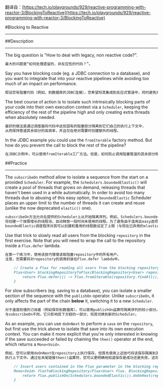 翻译自：[https://tech.io/playgrounds/929/reactive-programming-with-reactor-3/BlockingToReactive](https://tech.io/playgrounds/929/reactive-programming-with-reactor-3/BlockingToReactive)

#Blocking to Reactive
***
##Description
***
The big question is "How to deal with legacy, non reactive code?".
```markdown
最大的问题是“如何处理遗留的、非反应性的代码？”。
```

Say you have blocking code (eg. a JDBC connection to a database), and you 
want to integrate that into your reactive pipelines while avoiding too much 
of an impact on performance.
```markdown
假设您有阻塞代码（例如，到数据库的JDBC连接），您希望将其集成到反应式管道中，同时避免对性能造成太多影响。
```

The best course of action is to isolate such intrinsically blocking parts 
of your code into their own execution context via a `Scheduler`, keeping 
the efficiency of the rest of the pipeline high and only creating extra 
threads when absolutely needed.
```markdown
最好的做法是通过调度器将代码中这些固有的阻塞部分隔离到它们自己的执行上下文中，
从而保持管道其余部分的高效率，并且仅在绝对需要时创建额外的线程。
```

In the JDBC example you could use the `fromIterable` factory method. 
But how do you prevent the call to block the rest of the pipeline?
```markdown
在JDBC示例中，可以使用fromIterable工厂方法。但是，如何防止调用阻塞管道的其余部分呢？
```

##Practice
***
The `subscribeOn` method allow to isolate a sequence from the start on a 
provided `Scheduler`. For example, the `Schedulers.boundedElastic()` will 
create a pool of threads that grows on demand, releasing threads that 
haven't been used in a while automatically. In order to avoid too many 
threads due to abusing of this easy option, the `boundedElastic` Scheduler 
places an upper limit to the number of threads it can create and reuse 
(unlike the now deprecated `elastic()` one).
```markdown
subscribeOn方法允许在提供的Scheduler上从开始隔离序列。例如，Schedulers.boundedElastic()
将创建一个按需增长的线程池，自动释放一段时间未使用的线程。为了避免由于滥用此easy选项而导致过多线程，
boundedElastic调度程序对其可以创建和重用的线程数设定了上限（与现在已弃用的elastic()不同）。
```

Use that trick to slowly read all users from the blocking `repository` 
in the first exercise. Note that you will need to wrap the call to the 
repository inside a `Flux.defer` lambda.
```markdown
在第一个练习中，使用该技巧慢慢读取阻塞repository中的所有用户。
注意，您需要将对repository的调用封装在Flux.defer lambda中。
```
```markdown
    // Create a Flux for reading all users from the blocking repository deferred until the flux is subscribed, and run it with a bounded elastic scheduler
    Flux<User> blockingRepositoryToFlux(BlockingRepository<User> repository) {
        return Flux.defer(() -> Flux.fromIterable(repository.findAll()).subscribeOn(Schedulers.boundedElastic()));
    }
```

For slow subscribers (eg. saving to a database), you can isolate a smaller 
section of the sequence with the `publishOn` operator. Unlike `subscribeOn`, 
it only affects the part of the chain **below** it, switching it to a new `Scheduler`.
```markdown
对于速度较慢的订阅者（例如保存到数据库），可以使用publishOn运算符隔离序列的较小部分。
与subscribeOn不同，它只影响其下方链的一部分，将其切换到新的Scheduler。
```

As an example, you can use `doOnNext` to perform a `save` on the `repository`, 
but first use the trick above to isolate that save into its own execution 
context. You can make it more explicit that you're only interested in knowing 
if the save succeeded or failed by chaining the `then()` operator at the end,
which returns a `Mono<Void>`.
```markdown
例如，您可以使用doOnNext在repository上执行保存，但首先使用上述技巧将该保存隔离到其自己的
执行上下文中。通过在末尾链接then()运算符，您可以更明确地知道保存是成功还是失败，这将返回一个Mono<Void>。
```

```markdown
    // Insert users contained in the Flux parameter in the blocking repository using a bounded elastic scheduler and return a Mono<Void> that signal the end of the operation
    Mono<Void> fluxToBlockingRepository(Flux<User> flux, BlockingRepository<User> repository) {
        return flux.publishOn(Schedulers.boundedElastic()).doOnNext(repository::save).then();
    }
```